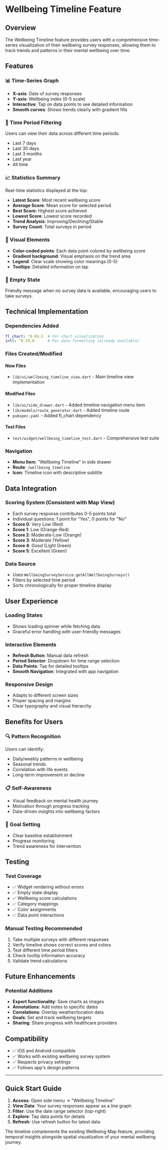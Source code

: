 # Wellbeing Timeline Feature

## Overview
The Wellbeing Timeline feature provides users with a comprehensive time-series visualization of their wellbeing survey responses, allowing them to track trends and patterns in their mental wellbeing over time.

## Features

### 📊 Time-Series Graph
- **X-axis**: Date of survey responses
- **Y-axis**: Wellbeing index (0-5 scale)
- **Interactive**: Tap on data points to see detailed information
- **Smooth curves**: Shows trends clearly with gradient fills

### 📅 Time Period Filtering
Users can view their data across different time periods:
- Last 7 days
- Last 30 days
- Last 3 months
- Last year
- All time

### 📈 Statistics Summary
Real-time statistics displayed at the top:
- **Latest Score**: Most recent wellbeing score
- **Average Score**: Mean score for selected period
- **Best Score**: Highest score achieved
- **Lowest Score**: Lowest score recorded
- **Trend Analysis**: Improving/Declining/Stable
- **Survey Count**: Total surveys in period

### 🎨 Visual Elements
- **Color-coded points**: Each data point colored by wellbeing score
- **Gradient background**: Visual emphasis on the trend area
- **Legend**: Clear scale showing color meanings (0-5)
- **Tooltips**: Detailed information on tap

### 🚫 Empty State
Friendly message when no survey data is available, encouraging users to take surveys.

## Technical Implementation

### Dependencies Added
```yaml
fl_chart: ^0.69.2  # For chart visualization
intl: ^0.19.0      # For date formatting (already available)
```

### Files Created/Modified

#### New Files
- `lib/ui/wellbeing_timeline_view.dart` - Main timeline view implementation

#### Modified Files
- `lib/ui/side_drawer.dart` - Added timeline navigation menu item
- `lib/models/route_generator.dart` - Added timeline route
- `pubspec.yaml` - Added fl_chart dependency

#### Test Files
- `test/widget/wellbeing_timeline_test.dart` - Comprehensive test suite

### Navigation
- **Menu Item**: "Wellbeing Timeline" in side drawer
- **Route**: `/wellbeing_timeline`
- **Icon**: Timeline icon with descriptive subtitle

## Data Integration

### Scoring System (Consistent with Map View)
- Each survey response contributes 0-5 points total
- Individual questions: 1 point for "Yes", 0 points for "No"
- **Score 0**: Very Low (Red)
- **Score 1**: Low (Orange-Red)
- **Score 2**: Moderate-Low (Orange)
- **Score 3**: Moderate (Yellow)
- **Score 4**: Good (Light Green)
- **Score 5**: Excellent (Green)

### Data Source
- Uses `WellbeingSurveyService.getAllWellbeingSurveys()`
- Filters by selected time period
- Sorts chronologically for proper timeline display

## User Experience

### Loading States
- Shows loading spinner while fetching data
- Graceful error handling with user-friendly messages

### Interactive Elements
- **Refresh Button**: Manual data refresh
- **Period Selector**: Dropdown for time range selection
- **Data Points**: Tap for detailed tooltips
- **Smooth Navigation**: Integrated with app navigation

### Responsive Design
- Adapts to different screen sizes
- Proper spacing and margins
- Clear typography and visual hierarchy

## Benefits for Users

### 🔍 Pattern Recognition
Users can identify:
- Daily/weekly patterns in wellbeing
- Seasonal trends
- Correlation with life events
- Long-term improvement or decline

### 📋 Self-Awareness
- Visual feedback on mental health journey
- Motivation through progress tracking
- Data-driven insights into wellbeing factors

### 🎯 Goal Setting
- Clear baseline establishment
- Progress monitoring
- Trend awareness for intervention

## Testing

### Test Coverage
- ✅ Widget rendering without errors
- ✅ Empty state display
- ✅ Wellbeing score calculations
- ✅ Category mappings
- ✅ Color assignments
- ✅ Data point interactions

### Manual Testing Recommended
1. Take multiple surveys with different responses
2. Verify timeline shows correct scores and colors
3. Test different time period filters
4. Check tooltip information accuracy
5. Validate trend calculations

## Future Enhancements

### Potential Additions
- **Export functionality**: Save charts as images
- **Annotations**: Add notes to specific dates
- **Correlations**: Overlay weather/location data
- **Goals**: Set and track wellbeing targets
- **Sharing**: Share progress with healthcare providers

## Compatibility
- ✅ iOS and Android compatible
- ✅ Works with existing wellbeing survey system
- ✅ Respects privacy settings
- ✅ Follows app's design patterns

---

## Quick Start Guide

1. **Access**: Open side menu → "Wellbeing Timeline"
2. **View Data**: Your survey responses appear as a line graph
3. **Filter**: Use the date range selector (top-right)
4. **Explore**: Tap data points for details
5. **Refresh**: Use refresh button for latest data

The timeline complements the existing Wellbeing Map feature, providing temporal insights alongside spatial visualization of your mental wellbeing journey.

